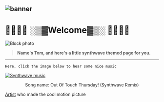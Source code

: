 ![banner](https://images.hdqwalls.com/download/vaporwave-zl-2560x1024.jpg)
---
# :mount_fuji::palm_tree::palm_tree::city_sunset: ░▒▓Welcome▓▒░ :city_sunset::palm_tree::palm_tree::mount_fuji:

![Block photo](https://64.media.tumblr.com/c78781059341f935206ed523c602108b/8f4b010d8b99bd92-80/s540x810/9fbf796270584b5b38dec6f33508b252268931ae.gifv) 
> **Name's Tom, and here's a little synthwave themed page for you.**
---
```
Here, click the image below to hear some nice music
```

[![Synthwave music](https://img.youtube.com/vi/zZdVwTjUtjg/0.jpg)](https://www.youtube.com/watch?v=zZdVwTjUtjg)
<center> Song name: Out Of Touch Thursday! (Synthwave Remix) </center>








[Artist](
https://warakami-vaporwave.tumblr.com/post/715853305732120576/supervisual-tokyo) who made the cool motion picture
